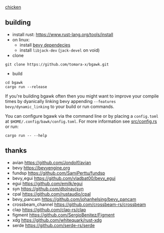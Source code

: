 [chicken](https://www.youtube.com/watch?v=pNiKW_f5ytM&t=19s)

## building

- install rust: https://www.rust-lang.org/tools/install
- on linux:
    - install [bevy dependecies](https://github.com/bevyengine/bevy/blob/latest/docs/linux_dependencies.md)
    - install `libjack-dev` (`jack-devel` on void)
- clone
```
git clone https://github.com/tomara-x/bgawk.git
```
- build
```
cd bgawk
cargo run --release
```

If you're building bgawk often then you might want to improve your compile times by dyanically linking bevy appending 
`--features bevy/dynamic_linking` to your build or run commands.

You can configure bgawk via the command line or by placing a `config.toml` at `$HOME/.config/bawk/config.toml`.
For more information see [src/config.rs](./src/config.rs) or run:
```
cargo run -- --help
```

## thanks

- avian https://github.com/Jondolf/avian
- bevy https://bevyengine.org
- fundsp https://github.com/SamiPerttu/fundsp
- bevy_egui https://github.com/vladbat00/bevy_egui
- egui https://github.com/emilk/egui
- syn https://github.com/dtolnay/syn
- cpal https://github.com/rustaudio/cpal
- bevy_pancam https://github.com/johanhelsing/bevy_pancam
- crossbeam_channel https://github.com/crossbeam-rs/crossbeam
- clap https://github.com/clap-rs/clap
- figment https://github.com/SergioBenitez/Figment
- xdg https://github.com/whitequark/rust-xdg
- serde https://github.com/serde-rs/serde